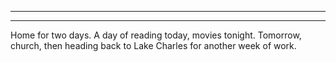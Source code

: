 
---
---

Home for two days. A day of reading today, movies tonight. Tomorrow, church, then heading back to Lake Charles for another week of work.